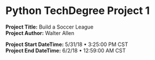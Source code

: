 # Python TechDegree Project 1
**Project Title:** Build a Soccer League\
**Project Author:** Walter Allen

**Project Start DateTime:** 5/31/18 • 3:25:00 PM CST\
**Project End DateTime:**   6/2/18 • 12:59:00 AM CST
